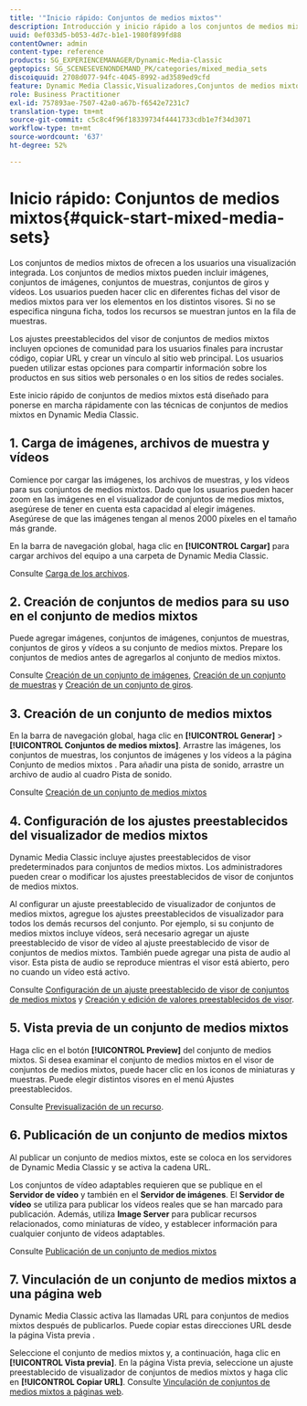```yaml
---
title: '"Inicio rápido: Conjuntos de medios mixtos"'
description: Introducción y inicio rápido a los conjuntos de medios mixtos para ayudarle a empezar a utilizarlos rápidamente.
uuid: 0ef033d5-b053-4d7c-b1e1-1980f899fd88
contentOwner: admin
content-type: reference
products: SG_EXPERIENCEMANAGER/Dynamic-Media-Classic
geptopics: SG_SCENESEVENONDEMAND_PK/categories/mixed_media_sets
discoiquuid: 2708d077-94fc-4045-8992-ad3589ed9cfd
feature: Dynamic Media Classic,Visualizadores,Conjuntos de medios mixtos
role: Business Practitioner
exl-id: 757893ae-7507-42a0-a67b-f6542e7231c7
translation-type: tm+mt
source-git-commit: c5c8c4f96f18339734f4441733cdb1e7f34d3071
workflow-type: tm+mt
source-wordcount: '637'
ht-degree: 52%

---
```


# Inicio rápido: Conjuntos de medios mixtos{#quick-start-mixed-media-sets}

Los conjuntos de medios mixtos de ofrecen a los usuarios una visualización integrada. Los conjuntos de medios mixtos pueden incluir imágenes, conjuntos de imágenes, conjuntos de muestras, conjuntos de giros y vídeos. Los usuarios pueden hacer clic en diferentes fichas del visor de medios mixtos para ver los elementos en los distintos visores. Si no se especifica ninguna ficha, todos los recursos se muestran juntos en la fila de muestras.

Los ajustes preestablecidos del visor de conjuntos de medios mixtos incluyen opciones de comunidad para los usuarios finales para incrustar código, copiar URL y crear un vínculo al sitio web principal. Los usuarios pueden utilizar estas opciones para compartir información sobre los productos en sus sitios web personales o en los sitios de redes sociales.

Este inicio rápido de conjuntos de medios mixtos está diseñado para ponerse en marcha rápidamente con las técnicas de conjuntos de medios mixtos en Dynamic Media Classic.

## 1. Carga de imágenes, archivos de muestra y vídeos

Comience por cargar las imágenes, los archivos de muestras, y los vídeos para sus conjuntos de medios mixtos. Dado que los usuarios pueden hacer zoom en las imágenes en el visualizador de conjuntos de medios mixtos, asegúrese de tener en cuenta esta capacidad al elegir imágenes. Asegúrese de que las imágenes tengan al menos 2000 píxeles en el tamaño más grande.

En la barra de navegación global, haga clic en **[!UICONTROL Cargar]** para cargar archivos del equipo a una carpeta de Dynamic Media Classic.

Consulte [Carga de los archivos](uploading-files.md#uploading-your-files).

## 2. Creación de conjuntos de medios para su uso en el conjunto de medios mixtos

Puede agregar imágenes, conjuntos de imágenes, conjuntos de muestras, conjuntos de giros y vídeos a su conjunto de medios mixtos. Prepare los conjuntos de medios antes de agregarlos al conjunto de medios mixtos.

Consulte [Creación de un conjunto de imágenes](creating-image-set.md#creating-an-image-set), [Creación de un conjunto de muestras](creating-swatch-set.md#creating-a-swatch-set) y [Creación de un conjunto de giros](creating-spin-set.md#creating-a-spin-set).

## 3. Creación de un conjunto de medios mixtos

En la barra de navegación global, haga clic en **[!UICONTROL Generar]** > **[!UICONTROL Conjuntos de medios mixtos]**. Arrastre las imágenes, los conjuntos de muestras, los conjuntos de imágenes y los vídeos a la página Conjunto de medios mixtos . Para añadir una pista de sonido, arrastre un archivo de audio al cuadro Pista de sonido.

Consulte [Creación de un conjunto de medios mixtos](creating-mixed-media-set.md#creating-a-mixed-media-set)

## 4. Configuración de los ajustes preestablecidos del visualizador de medios mixtos

Dynamic Media Classic incluye ajustes preestablecidos de visor predeterminados para conjuntos de medios mixtos. Los administradores pueden crear o modificar los ajustes preestablecidos de visor de conjuntos de medios mixtos.

Al configurar un ajuste preestablecido de visualizador de conjuntos de medios mixtos, agregue los ajustes preestablecidos de visualizador para todos los demás recursos del conjunto. Por ejemplo, si su conjunto de medios mixtos incluye vídeos, será necesario agregar un ajuste preestablecido de visor de vídeo al ajuste preestablecido de visor de conjuntos de medios mixtos. También puede agregar una pista de audio al visor. Esta pista de audio se reproduce mientras el visor está abierto, pero no cuando un vídeo está activo.

Consulte [Configuración de un ajuste preestablecido de visor de conjuntos de medios mixtos](setting-mixed-media-set-viewer.md#setting-up-a-mixed-media-set-viewer-preset) y [Creación y edición de valores preestablecidos de visor](application-setup.md#adding-and-editing-viewer-presets).

## 5. Vista previa de un conjunto de medios mixtos

Haga clic en el botón **[!UICONTROL Preview]** del conjunto de medios mixtos. Si desea examinar el conjunto de medios mixtos en el visor de conjuntos de medios mixtos, puede hacer clic en los iconos de miniaturas y muestras. Puede elegir distintos visores en el menú Ajustes preestablecidos.

Consulte [Previsualización de un recurso](previewing-asset.md#previewing-an-asset).

## 6. Publicación de un conjunto de medios mixtos

Al publicar un conjunto de medios mixtos, este se coloca en los servidores de Dynamic Media Classic y se activa la cadena URL.

Los conjuntos de vídeo adaptables requieren que se publique en el **Servidor de vídeo** y también en el **Servidor de imágenes**. El **Servidor de vídeo** se utiliza para publicar los vídeos reales que se han marcado para publicación. Además, utiliza **Image Server** para publicar recursos relacionados, como miniaturas de vídeo, y establecer información para cualquier conjunto de vídeos adaptables.

Consulte [Publicación de un conjunto de medios mixtos](publishing-mixed-media-set.md#publishing-a-mixed-media-set)

## 7. Vinculación de un conjunto de medios mixtos a una página web

Dynamic Media Classic activa las llamadas URL para conjuntos de medios mixtos después de publicarlos. Puede copiar estas direcciones URL desde la página Vista previa .

Seleccione el conjunto de medios mixtos y, a continuación, haga clic en **[!UICONTROL Vista previa]**. En la página Vista previa, seleccione un ajuste preestablecido de visualizador de conjuntos de medios mixtos y haga clic en **[!UICONTROL Copiar URL]**. Consulte [Vinculación de conjuntos de medios mixtos a páginas web](linking-mixed-media-set-web.md#linking-a-mixed-media-set-to-a-web-page).
